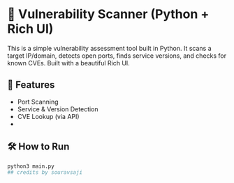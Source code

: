 # 🔐 Vulnerability Scanner (Python + Rich UI)

This is a simple vulnerability assessment tool built in Python. It scans a target IP/domain, detects open ports, finds service versions, and checks for known CVEs. Built with a beautiful Rich UI.

## 🚀 Features
- Port Scanning
- Service & Version Detection
- CVE Lookup (via API)
-


## 🛠 How to Run
```bash
python3 main.py
## credits by souravsaji
